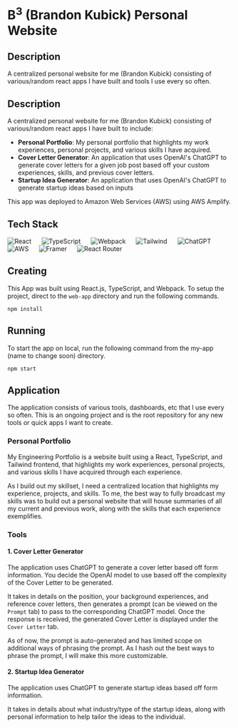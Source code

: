 # B<sup>3</sup> (Brandon Kubick) Personal Website

## Description
A centralized personal website for me (Brandon Kubick) consisting of various/random react apps I have built and tools I use every so often.

## Description
A centralized personal website for me (Brandon Kubick) consisting of various/random react apps I have built to include:
- **Personal Portfolio**: My personal portfolio that highlights my work experiences, personal projects, and various skills I have acquired.
- **Cover Letter Generator**: An application that uses OpenAI's ChatGPT to generate cover letters for a given job post based off your custom experiences, skills, and previous cover letters.
- **Startup Idea Generator**: An application that uses OpenAI's ChatGPT to generate startup ideas based on inputs

This app was deployed to Amazon Web Services (AWS) using AWS Amplify.

## Tech Stack
<img style="padding-right:20px;" align=left alt="React" src="https://img.shields.io/badge/react-%2320232a.svg?style=for-the-badge&logo=react&logoColor=%2361DAFB"/>
<img style="padding-right:20px;" align=left alt="TypeScript" src="https://img.shields.io/badge/typescript-%23007ACC.svg?style=for-the-badge&logo=typescript&logoColor=white"/>
<img style="padding-right:20px;" align=left alt="Webpack" src="https://img.shields.io/badge/webpack-%238DD6F9.svg?style=for-the-badge&logo=webpack&logoColor=black"/>
<img style="padding-right:20px;" align=left alt="Tailwind" src="https://img.shields.io/badge/tailwindcss-%2338B2AC.svg?style=for-the-badge&logo=tailwind-css&logoColor=white"/>
<img style="padding-right:20px;" align=left alt="ChatGPT" src="https://img.shields.io/badge/chatGPT-74aa9c?style=for-the-badge&logo=openai&logoColor=white"/>
<img alt="AWS" style="padding-right:20px;" align=left src="https://img.shields.io/badge/AWS-%23FF9900.svg?style=for-the-badge&logo=amazon-aws&logoColor=white"/>
<img alt="Framer" style="padding-right:20px" align=left src="https://img.shields.io/badge/Framer-black?style=for-the-badge&logo=framer&logoColor=blue"/>
<img alt="React Router" style="padding-right:20px" src="https://img.shields.io/badge/React_Router-CA4245?style=for-the-badge&logo=react-router&logoColor=white"/>

## Creating
This App was built using React.js, TypeScript, and Webpack. To setup the project, direct to the `web-app` directory and run the following commands.

```
npm install
```

## Running
To start the app on local, run the following command from the my-app (name to change soon) directory.

```
npm start
```

## Application

The application consists of various tools, dashboards, etc that I use every so often. This is an ongoing project and is the root repository for any new tools or quick apps I want to create.

### Personal Portfolio
My Engineering Portfolio is a website built using a React, TypeScript, and Tailwind frontend, that highlights my work experiences, personal projects, and various skills I have acquired through each experience.

As I build out my skillset, I need a centralized location that highlights my experience, projects, and skills. To me, the best way to fully broadcast my skills was to build out a personal website that will house summaries of all my current and previous work, along with the skills that each experience exemplifies.


### Tools

#### 1. Cover Letter Generator
The application uses ChatGPT to generate a cover letter based off form information. You decide the OpenAI model to use based off the complexity of the Cover Letter to be generated.

It takes in details on the position, your background experiences, and reference cover letters, then generates a prompt (can be viewed on the `Prompt` tab) to pass to the corresponding ChatGPT model. Once the response is received, the generated Cover Letter is displayed under the `Cover Letter` tab.

As of now, the prompt is auto-generated and has limited scope on additional ways of phrasing the prompt. As I hash out the best ways to phrase the prompt, I will make this more customizable.

#### 2. Startup Idea Generator

The application uses ChatGPT to generate startup ideas based off form information.

It takes in details about what industry/type of the startup ideas, along with personal information to help tailor the ideas to the individual.
